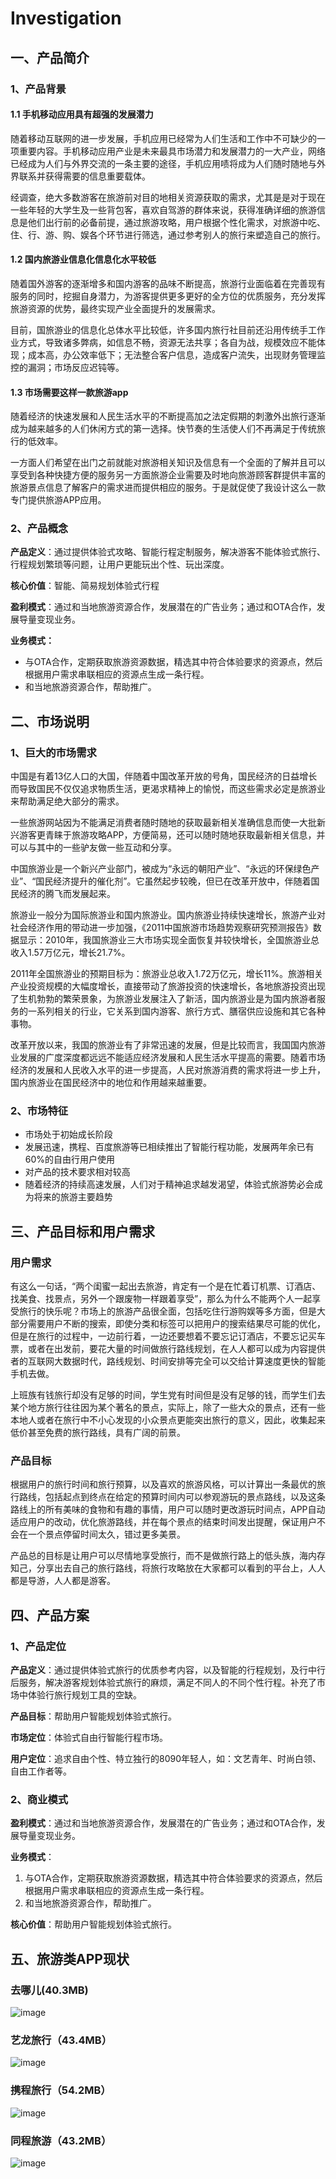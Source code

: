 
# Investigation
## 一、产品简介

### 1、产品背景

#### 1.1 手机移动应用具有超强的发展潜力

随着移动互联网的进一步发展，手机应用已经常为人们生活和工作中不可缺少的一项重要内容。手机移动应用产业是未来最具市场潜力和发展潜力的一大产业，网络已经成为人们与外界交流的一条主要的途径，手机应用啧将成为人们随时随地与外界联系并获得需要的信息重要载体。

经调查，绝大多数游客在旅游前对目的地相关资源获取的需求，尤其是是对于现在一些年轻的大学生及一些背包客，喜欢自驾游的群体来说，获得准确详细的旅游信息是他们出行前的必备前提，通过旅游攻略，用户根据个性化需求，对旅游中吃、住、行、游、购、娱各个环节进行筛选，通过参考别人的旅行来塑造自己的旅行。

#### 1.2 国内旅游业信息化信息化水平较低

随着国外游客的逐渐增多和国内游客的品味不断提高，旅游行业面临着在完善现有服务的同时，挖掘自身潜力，为游客提供更多更好的全方位的优质服务，充分发挥旅游资源的优势，最终实现产业全面提升的发展需求。

目前，国旅游业的信息化总体水平比较低，许多国内旅行社目前还沿用传统手工作业方式，导致诸多弊病，如信息不畅，资源无法共享；各自为战，规模效应不能体现；成本高，办公效率低下；无法整合客户信息，造成客户流失，出现财务管理监控的漏洞；市场反应迟钝等。

#### 1.3 市场需要这样一款旅游app

随着经济的快速发展和人民生活水平的不断提高加之法定假期的刺激外出旅行逐渐成为越来越多的人们休闲方式的第一选择。快节奏的生活使人们不再满足于传统旅行的低效率。

一方面人们希望在出门之前就能对旅游相关知识及信息有一个全面的了解并且可以享受到各种快捷方便的服务另一方面旅游企业需要及时地向旅游顾客群提供丰富的旅游景点信息了解客户的需求进而提供相应的服务。于是就促使了我设计这么一款专门提供旅游APP应用。

### 2、产品概念

**产品定义**：通过提供体验式攻略、智能行程定制服务，解决游客不能体验式旅行、行程规划繁琐等问题，让用户更能玩出个性、玩出深度。

**核心价值**：智能、简易规划体验式行程

**盈利模式**：通过和当地旅游资源合作，发展潜在的广告业务；通过和OTA合作，发展导量变现业务。

**业务模式：**
- 与OTA合作，定期获取旅游资源数据，精选其中符合体验要求的资源点，然后根据用户需求串联相应的资源点生成一条行程。
- 和当地旅游资源合作，帮助推广。

## 二、市场说明
### 1、巨大的市场需求
中国是有着13亿人口的大国，伴随着中国改革开放的号角，国民经济的日益增长而导致国民不仅仅追求物质生活，更渴求精神上的愉悦，而这些需求必定是旅游业来帮助满足绝大部分的需求。

一些旅游网站因为不能满足消费者随时随地的获取最新相关准确信息而使一大批新兴游客更青睐于旅游攻略APP，方便简易，还可以随时随地获取最新相关信息，并可以与其中的一些驴友做一些互动和分享。

中国旅游业是一个新兴产业部门，被成为“永远的朝阳产业”、“永远的环保绿色产业”、“国民经济提升的催化剂”。它虽然起步较晚，但已在改革开放中，伴随着国民经济的腾飞而发展起来。

旅游业一般分为国际旅游业和国内旅游业。国内旅游业持续快速增长，旅游产业对社会经济作用的带动进一步加强，《2011中国旅游市场趋势观察研究预测报告》数据显示：2010年，我国旅游业三大市场实现全面恢复并较快增长，全国旅游业总收入1.57万亿元，增长21.7%。

2011年全国旅游业的预期目标为：旅游业总收入1.72万亿元，增长11%。旅游相关产业投资规模的大幅度增长，直接带动了旅游投资的快速增长，各地旅游投资出现了生机勃勃的繁荣景象，为旅游业发展注入了新活，国内旅游业是为国内旅游者服务的一系列相关的行业，它关系到国内游客、旅行方式、膳宿供应设施和其它各种事物。

改革开放以来，我国的旅游业有了非常迅速的发展，但是比较而言，我国国内旅游业发展的广度深度都远远不能适应经济发展和人民生活水平提高的需要。随着市场经济的发展和人民收入水平的进一步提高，人民对旅游消费的需求将进一步上升，国内旅游业在国民经济中的地位和作用越来越重要。

### 2、市场特征
- 市场处于初始成长阶段
- 发展迅速，携程、百度旅游等已相续推出了智能行程功能，发展两年余已有60%的自由行用户使用
- 对产品的技术要求相对较高
- 随着经济的持续高速发展，人们对于精神追求越发渴望，体验式旅游势必会成为将来的旅游主要趋势

## 三、产品目标和用户需求
### 用户需求

有这么一句话，“两个闺蜜一起出去旅游，肯定有一个是在忙着订机票、订酒店、找美食、找景点，另外一个跟废物一样跟着享受”，那么为什么不能两个人一起享受旅行的快乐呢？市场上的旅游产品很全面，包括吃住行游购娱等多方面，但是大部分需要用户不断的搜索，即使分类和标签可以把用户的搜索结果尽可能的优化，但是在旅行的过程中，一边前行着，一边还要想着不要忘记订酒店，不要忘记买车票，或者在出发前，要花大量的时间做旅行路线规划，在人人都可以成为内容提供者的互联网大数据时代，路线规划、时间安排等完全可以交给计算速度更快的智能手机去做。

上班族有钱旅行却没有足够的时间，学生党有时间但是没有足够的钱，而学生们去某个地方旅行往往因为某个著名的景点，实际上，除了一些大众的景点，还有一些本地人或者在旅行中不小心发现的小众景点更能突出旅行的意义，因此，收集起来低价甚至免费的旅行路线，具有广阔的前景。

### 产品目标

根据用户的旅行时间和旅行预算，以及喜欢的旅游风格，可以计算出一条最优的旅行路线，包括起点到终点在给定的预算时间内可以参观游玩的景点路线，以及这条路线上的所有美味的食物和有趣的事情，用户可以随时更改游玩时间点，APP自动适应用户的改动，优化旅游路线，并在每个景点的结束时间发出提醒，保证用户不会在一个景点停留时间太久，错过更多美景。

产品总的目标是让用户可以尽情地享受旅行，而不是做旅行路上的低头族，海内存知己，分享出去自己的旅行路线，将旅行攻略放在大家都可以看到的平台上，人人都是导游，人人都是游客。


## 四、产品方案
### 1、产品定位
**产品定义**：通过提供体验式旅行的优质参考内容，以及智能的行程规划，及行中行后服务，解决游客规划体验式旅行的麻烦，满足不同人的不同个性行程。补充了市场中体验行旅行规划工具的空缺。

**产品目标**：帮助用户智能规划体验式旅行。

**市场定位**：体验式自由行智能行程市场。

**用户定位**：追求自由个性、特立独行的8090年轻人，如：文艺青年、时尚白领、自由工作者等。

### 2、商业模式
**盈利模式**：通过和当地旅游资源合作，发展潜在的广告业务；通过和OTA合作，发展导量变现业务。

**业务模式**：
1. 与OTA合作，定期获取旅游资源数据，精选其中符合体验要求的资源点，然后根据用户需求串联相应的资源点生成一条行程。
2. 和当地旅游资源合作，帮助推广。

**核心价值**：帮助用户智能规划体验式旅行。

## 五、旅游类APP现状
### 去哪儿(40.3MB)

![image](https://github.com/software-design-project/Dashboard/blob/master/image/APP_status_quo_1.png)

### 艺龙旅行（43.4MB）

![image](https://github.com/software-design-project/Dashboard/blob/master/image/APP_status_quo_2.png)

### 携程旅行（54.2MB）

![image](https://github.com/software-design-project/Dashboard/blob/master/image/APP_status_quo_3.png)

### 同程旅游（43.2MB）

![image](https://github.com/software-design-project/Dashboard/blob/master/image/APP_status_quo_4.png)
